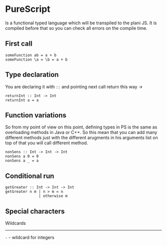 PureScript
=====

Is a functional typed language which will be transpiled to the plani JS. It is compiled before that so you can check all 
errors on the compile time.

First call
----

```
someFunction ab = a + b
someFunction \a = \b = a + b
```

Type declaration
-------

You are declaring it with `::` and pointing next call return this way ->

```
returnInt :: Int -> Int
returnInt a = a
```

Function variations
------

So from my point of view on this point, defining types in PS is the same as overloading methods in Java or C++. So this mean 
that you can add many different methods just with the different arugments in his arguments list on top of that you will call
different method.

```
nonSens :: Int -> Int -> Int
nonSens a 0 = 0
nonSens a _ = a
```

Conditional run
------

```
getGreater :: Int -> Int -> Int
getGreater n m | n > m = n
               | otherwise m
```

Special characters
----

Wildcards
*******

`-` - wildcard for integers

```

```

